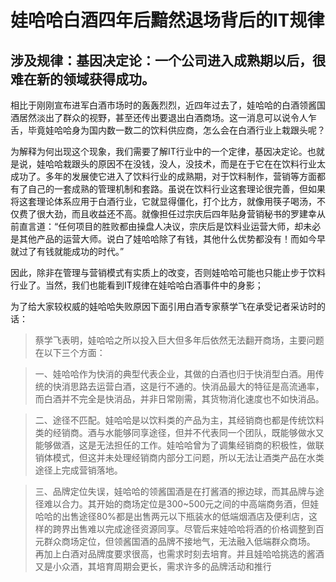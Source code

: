 # 娃哈哈白酒四年后黯然退场背后的IT规律
## 涉及规律：基因决定论：一个公司进入成熟期以后，很难在新的领域获得成功。

相比于刚刚宣布进军白酒市场时的轰轰烈烈，近四年过去了，娃哈哈的白酒领酱国酒居然淡出了群众的视野，甚至还传出要退出白酒商场。这一消息可以说令人乍舌，毕竟娃哈哈身为国内数一数二的饮料供应商，怎么会在白酒行业上栽跟头呢？

为解释为何出现这个现象，我们需要了解IT行业中的一个定律，基因决定论。也就是说，娃哈哈栽跟头的原因不在没钱，没人，没技术，而是在于它在在饮料行业太成功了。多年的发展使它进入了饮料行业的成熟期，对于饮料制作，营销等方面都有了自己的一套成熟的管理机制和套路。虽说在饮料行业这套理论很完善，但如果将这套理论体系应用于白酒行业，它就显得僵化，打个比方，就像用筷子喝汤，不仅费了很大劲，而且收益还不高。就像担任过宗庆后四年贴身营销秘书的罗建幸从前直言道：“任何项目的胜败都由操盘人决议，宗庆后是饮料业运营大师，却未必是其他产品的运营大师。说白了娃哈哈除了有钱，其他什么优势都没有！而如今早就过了有钱就能成功的时代。”

因此，除非在管理与营销模式有实质上的改变，否则娃哈哈可能也只能止步于饮料行业了。当然，我们也能看到IT规律在娃哈哈白酒事件中的身影；

为了给大家较权威的娃哈哈失败原因下面引用白酒专家蔡学飞在承受记者采访时的话：

>蔡学飞表明，娃哈哈之所以投入巨大但多年后依然无法翻开商场，主要问题在以下三个方面：

>一、娃哈哈作为快消的典型代表企业，其做的白酒也归于快消型白酒。用传统的快消思路去运营白酒，这是行不通的。快消品最大的特征是高流通率，而白酒并不完全是快消品，并非日常刚需，其货物消化速度也不如快消品。

>二、途径不匹配。娃哈哈是以饮料类的产品为主，其经销商也都是传统饮料类的经销商。酒与水能够同享途径，但并不代表同一个团队，既能够做水又能够做酒，这是无法担任的工作。娃哈哈曾为了调集经销商的积极性，做联销体模式，但这并未处理经销商内部分工问题，所以无法让酒类产品在水类途径上完成营销落地。

>三、品牌定位失误，娃哈哈的领酱国酒是在打酱酒的擦边球，而其品牌与途径难以合力。其开始的商场定位是300~500元之间的中高端商务酒，但娃哈哈的出售途径80%都是出售两元以下瓶装水的低端烟酒店及便利店，这样的跨界出售难以完成途径资源同享。尽管后来娃哈哈将酒的价格调整到百元群众商场定位，但领酱国酒的品牌不接地气，无法融入低端群众商场。
再加上白酒对品牌度要求很高，也需求时刻去培育。并且娃哈哈挑选的酱酒又是小众酒，其培育周期会更长，需求许多的品牌活动和推行